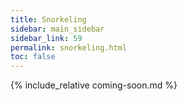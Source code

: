 ```yaml
---
title: Snorkeling
sidebar: main_sidebar
sidebar_link: 59
permalink: snorkeling.html
toc: false
---
```


{% include_relative coming-soon.md %}